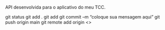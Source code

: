 API desenvolvida para o aplicativo do meu TCC.

git status
git add . 
git add <nomedoarquivo>
git commit –m “coloque sua mensagem aqui”
git push origin main
git remote add origin <>


